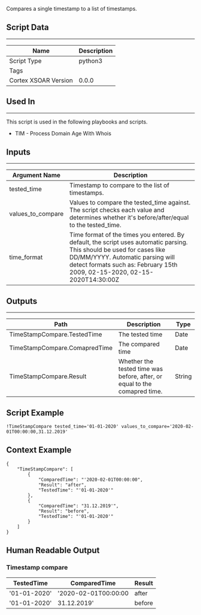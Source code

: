 Compares a single timestamp to a list of timestamps.

## Script Data

---

| **Name** | **Description** |
| --- | --- |
| Script Type | python3 |
| Tags |  |
| Cortex XSOAR Version | 0.0.0 |

## Used In

---
This script is used in the following playbooks and scripts.

* TIM - Process Domain Age With Whois

## Inputs

---

| **Argument Name** | **Description** |
| --- | --- |
| tested_time | Timestamp to compare to the list of timestamps. |
| values_to_compare | Values to compare the tested\_time against. The script checks each value and determines whether it's before/after/equal to the tested\_time. |
| time_format | Time format of the times you entered. By default, the script uses automatic parsing. This should be used for cases like DD/MM/YYYY. Automatic parsing will detect formats such as: February 15th 2009, 02\-15\-2020, 02\-15\-2020T14:30:00Z |

## Outputs

---

| **Path** | **Description** | **Type** |
| --- | --- | --- |
| TimeStampCompare.TestedTime | The tested time | Date |
| TimeStampCompare.ComapredTime | The compared time | Date |
| TimeStampCompare.Result | Whether the tested time was before, after, or equal to the comapred time. | String |

## Script Example

```!TimeStampCompare tested_time='01-01-2020' values_to_compare='2020-02-01T00:00:00,31.12.2019'```

## Context Example

```
{
    "TimeStampCompare": [
        {
            "ComparedTime": "'2020-02-01T00:00:00",
            "Result": "after",
            "TestedTime": "'01-01-2020'"
        },
        {
            "ComparedTime": "31.12.2019'",
            "Result": "before",
            "TestedTime": "'01-01-2020'"
        }
    ]
}
```

## Human Readable Output

### Timestamp compare

|TestedTime|ComparedTime|Result|
|---|---|---|
| '01-01-2020' | '2020-02-01T00:00:00 | after |
| '01-01-2020' | 31.12.2019' | before |
